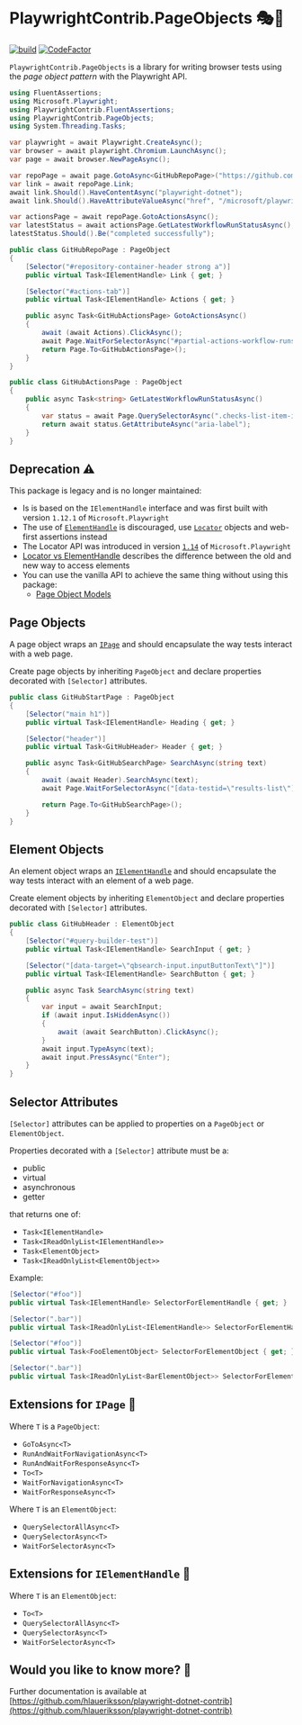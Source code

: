 # PlaywrightContrib.PageObjects 🎭🧪

[![build](https://github.com/hlaueriksson/playwright-dotnet-contrib/actions/workflows/build.yml/badge.svg)](https://github.com/hlaueriksson/playwright-dotnet-contrib/actions/workflows/build.yml) [![CodeFactor](https://codefactor.io/repository/github/hlaueriksson/playwright-dotnet-contrib/badge)](https://codefactor.io/repository/github/hlaueriksson/playwright-dotnet-contrib)

`PlaywrightContrib.PageObjects` is a library for writing browser tests using the _page object pattern_ with the Playwright API.

```cs
using FluentAssertions;
using Microsoft.Playwright;
using PlaywrightContrib.FluentAssertions;
using PlaywrightContrib.PageObjects;
using System.Threading.Tasks;

var playwright = await Playwright.CreateAsync();
var browser = await playwright.Chromium.LaunchAsync();
var page = await browser.NewPageAsync();

var repoPage = await page.GotoAsync<GitHubRepoPage>("https://github.com/microsoft/playwright-dotnet");
var link = await repoPage.Link;
await link.Should().HaveContentAsync("playwright-dotnet");
await link.Should().HaveAttributeValueAsync("href", "/microsoft/playwright-dotnet");

var actionsPage = await repoPage.GotoActionsAsync();
var latestStatus = await actionsPage.GetLatestWorkflowRunStatusAsync();
latestStatus.Should().Be("completed successfully");

public class GitHubRepoPage : PageObject
{
    [Selector("#repository-container-header strong a")]
    public virtual Task<IElementHandle> Link { get; }

    [Selector("#actions-tab")]
    public virtual Task<IElementHandle> Actions { get; }

    public async Task<GitHubActionsPage> GotoActionsAsync()
    {
        await (await Actions).ClickAsync();
        await Page.WaitForSelectorAsync("#partial-actions-workflow-runs");
        return Page.To<GitHubActionsPage>();
    }
}

public class GitHubActionsPage : PageObject
{
    public async Task<string> GetLatestWorkflowRunStatusAsync()
    {
        var status = await Page.QuerySelectorAsync(".checks-list-item-icon svg");
        return await status.GetAttributeAsync("aria-label");
    }
}
```

## Deprecation ⚠️

This package is legacy and is no longer maintained:

- Is is based on the `IElementHandle` interface and was first built with version `1.12.1` of `Microsoft.Playwright`
- The use of [`ElementHandle`](https://playwright.dev/dotnet/docs/api/class-elementhandle) is discouraged, use [`Locator`](https://playwright.dev/dotnet/docs/api/class-locator) objects and web-first assertions instead
- The Locator API was introduced in version [`1.14`](https://playwright.dev/dotnet/docs/release-notes#version-114) of `Microsoft.Playwright`
- [Locator vs ElementHandle](https://playwright.dev/dotnet/docs/locators#locator-vs-elementhandle) describes the difference between the old and new way to access elements
- You can use the vanilla API to achieve the same thing without using this package:
  - [Page Object Models](https://playwright.dev/dotnet/docs/pom)

## Page Objects

A page object wraps an [`IPage`](https://playwright.dev/dotnet/docs/api/class-page) and should encapsulate the way tests interact with a web page.

Create page objects by inheriting `PageObject` and declare properties decorated with `[Selector]` attributes.

```csharp
public class GitHubStartPage : PageObject
{
    [Selector("main h1")]
    public virtual Task<IElementHandle> Heading { get; }

    [Selector("header")]
    public virtual Task<GitHubHeader> Header { get; }

    public async Task<GitHubSearchPage> SearchAsync(string text)
    {
        await (await Header).SearchAsync(text);
        await Page.WaitForSelectorAsync("[data-testid=\"results-list\"]");

        return Page.To<GitHubSearchPage>();
    }
}
```

## Element Objects

An element object wraps an [`IElementHandle`](https://playwright.dev/dotnet/docs/api/class-elementhandle) and should encapsulate the way tests interact with an element of a web page.

Create element objects by inheriting `ElementObject` and declare properties decorated with `[Selector]` attributes.

```csharp
public class GitHubHeader : ElementObject
{
    [Selector("#query-builder-test")]
    public virtual Task<IElementHandle> SearchInput { get; }

    [Selector("[data-target=\"qbsearch-input.inputButtonText\"]")]
    public virtual Task<IElementHandle> SearchButton { get; }

    public async Task SearchAsync(string text)
    {
        var input = await SearchInput;
        if (await input.IsHiddenAsync())
        {
            await (await SearchButton).ClickAsync();
        }
        await input.TypeAsync(text);
        await input.PressAsync("Enter");
    }
}
```

## Selector Attributes

`[Selector]` attributes can be applied to properties on a `PageObject` or `ElementObject`.

Properties decorated with a `[Selector]` attribute must be a:

- public
- virtual
- asynchronous
- getter

that returns one of:

- `Task<IElementHandle>`
- `Task<IReadOnlyList<IElementHandle>>`
- `Task<ElementObject>`
- `Task<IReadOnlyList<ElementObject>>`

Example:

```csharp
[Selector("#foo")]
public virtual Task<IElementHandle> SelectorForElementHandle { get; }

[Selector(".bar")]
public virtual Task<IReadOnlyList<IElementHandle>> SelectorForElementHandleList { get; }

[Selector("#foo")]
public virtual Task<FooElementObject> SelectorForElementObject { get; }

[Selector(".bar")]
public virtual Task<IReadOnlyList<BarElementObject>> SelectorForElementObjectList { get; }
```

## Extensions for `IPage` 📄

Where `T` is a `PageObject`:

- `GoToAsync<T>`
- `RunAndWaitForNavigationAsync<T>`
- `RunAndWaitForResponseAsync<T>`
- `To<T>`
- `WaitForNavigationAsync<T>`
- `WaitForResponseAsync<T>`

Where `T` is an `ElementObject`:

- `QuerySelectorAllAsync<T>`
- `QuerySelectorAsync<T>`
- `WaitForSelectorAsync<T>`

## Extensions for `IElementHandle` 📑

Where `T` is an `ElementObject`:

- `To<T>`
- `QuerySelectorAllAsync<T>`
- `QuerySelectorAsync<T>`
- `WaitForSelectorAsync<T>`

## Would you like to know more? 🤔

Further documentation is available at [https://github.com/hlaueriksson/playwright-dotnet-contrib](https://github.com/hlaueriksson/playwright-dotnet-contrib)
